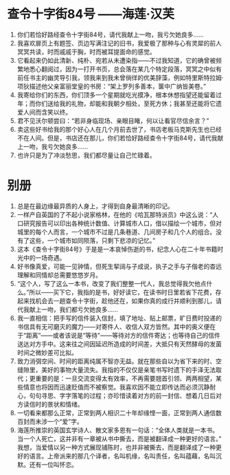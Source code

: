 # 查令十字街84号  ——海莲·汉芙

1. 你们若恰好路经查令十字街84号，请代我献上一吻，我亏欠她良多……
2. 我喜欢扉页上有题签、页边写满注记的旧书，我爱极了那种与心有灵犀的前人冥冥共读，时而戚戚于胸，时而被耳提面命的感觉。
3. 它看起来仍如此清新、纯朴、宛若从未遭染指——不过我知道，它的确曾被频繁地悉心翻阅过，因为一打开书页，总会落在某几个特定段落，冥冥之中似有前任书主的幽灵导引我，领我来到我未曾徜徉的优美辞藻，例如特里斯特拉姆·项狄描述他父亲富丽堂皇的书房：“架上罗列多善本，箧中广纳皆美卷。”
4. 我寄给你们的东西，你们顶多一个星期就吃光摸净，根本休想指望还能留着过年；而你们送给我的礼物，却能和我朝夕相处，至死方休；我甚至还能将它遗爱人间而含笑以终。
5. 君不见沃尔顿尝曰：“若非身临现场、亲眼目睹，何以让看官尽信余言？”
6. 卖这些好书给我的那个好心人在几个月前去世了，书店老板马克斯先生也已经不在人间。但是，书店还在那儿，你们若恰好路经查令十字街84号，请代我献上一吻，我亏欠她良多……
7. 也许只是为了冲淡愁思，我们都尽量让自己忙碌着。

# 别册

1. 总是在最边缘最异质的人身上，才得到自身最清晰的印记。
2. 一样产自英国的了不起小说家格林，在他的《哈瓦那特派员》中这么说：“人口研究报告可以印出各种统计数值、计算城市人口，借以描绘一个城市，但对城里的每个人而言，一个城市不过是几条巷道、几间房子和几个人的组合。没有了这些，一个城市如同陨落，只剩下悲凉的记忆。”
3. 这本《查令十字街84号》于是是一本哀悼伤逝的书，纪念人心在二十年书籍时光中的一场奇遇。
4. 好书像真爱，可能一见钟情，但死生挈阔与子成说，执子之手与子偕老的杳远理解和同情却总需要悠悠岁月。
5. “这个人，写了这么一本书，改变了我们整整一代人，我总觉得我欠他点什么。”所以——买下它，我指的是书，好好读它，在读书时日里若省下花费，存起来找机会去一趟查令十字街，趁他还在，如果你真的成行并顺利到那儿，请代我献上一吻，我们都亏欠她良多……
6. 我一直相信：把手写的信件装入信封，填了地址、贴上邮票，旷日费时投递的书信具有无可磨灭的魔力——对寄件人、收信人双方皆然。其中的奥义便在于“距离”——或者该说是“等待”——等待对方的信件寄达；也等待自己的信件送达对方手中。这来往之间因延迟所造成的时间差，大抵只有天然酵母的发菌时间之微妙差可比拟。
7. 致力消弭空间、时间的距离纯属不智亦无益。就在那些自以为省下来的时、空缝隙里，美好的事物大量流失。我指的不仅仅是亲笔书写时遗下的手泽无法取代；更重要的是：一旦交流变得太有效率，不再需要翘首引领、两两相望，某些情意也将因而迅速贬值而不被察觉。我喜欢因不能立即传达而必须沉静耐心，句句寻思、字字落笔的过程；亦珍惜读着对方的前一封信、想着几日后对方读信时的景状和情绪。
8. 一切看来都那么正常，正常到两人相识二十年却缘悭一面，正常到两人通信数百封而未涉一个“爱”字。
9. 海莲所推崇的英国玄学诗人、散文家多恩有一句话：“全体人类就是一本书。当一个人死亡，这并非有一章被从书中撕去，而是被翻译成一种更好的语言。” 我想，当爱情以另一种方式展现铺陈时，也并非被撕去，而是翻译成了一种更好的语言。上帝派来的那几个译者，名叫机缘，名叫责任，名叫蕴藉，名叫沉默。还有一位叫怀恋。




